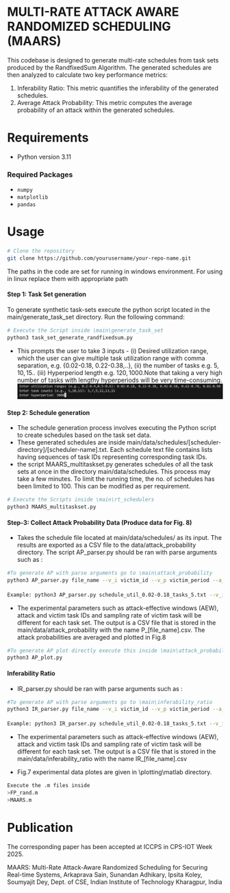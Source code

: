 # MULTI-RATE ATTACK AWARE RANDOMIZED SCHEDULING (MAARS)
This codebase is designed to generate multi-rate schedules from task sets produced by the RandfixedSum Algorithm. The generated schedules are then analyzed to calculate two key performance metrics:
1. Inferability Ratio: This metric quantifies the inferability of the generated schedules.
2. Average Attack Probability: This metric computes the average probability of an attack within the generated schedules.

# Requirements

- Python version 3.11

### Required Packages

- `numpy`
- `matplotlib`
- `pandas`
# Usage

```bash
# Clone the repository
git clone https://github.com/yourusername/your-repo-name.git
```
The paths in the code are set for running in windows environment. For using in linux replace them with appropriate path

#### Step 1: Task Set generation
To generate synthetic task-sets execute the python script located in the main/generate_task_set directory. Run the following command: 
```bash
# Execute the Script inside \main\generate_task_set
python3 task_set_generate_randfixedsum.py
```
* This prompts the user to take 3 inputs - (i) Desired utilization range, which the user can give multiple task utilization range with comma separation, e.g. {0.02-0.18, 0.22-0.38,..}, (ii) the number of tasks e.g. $5,10,15..$ (iii) Hyperperiod length e.g. $120, 1000$.Note that taking a very high number of tasks with lengthy hyperperiods will be very time-consuming. 
![alt text](pic_input.png)


#### Step 2: Schedule generation

* The schedule generation process involves executing the Python script to create schedules based on the task set data. 
* These generated schedules are inside main/data/schedules/[scheduler-directory]/[scheduler-name].txt. Each schedule text file contains lists having sequences of task IDs representing corresponding task IDs. 
* the script MAARS_multitaskset.py generates schedules of all the task sets at once in the directory main/data/schedules. This process may take a few minutes. To limit the running time, the no. of schedules has been limited to 100. This can be modified as per requirement.  

```bash
# Execute the Scripts inside \main\rt_schedulers
python3 MAARS_multitaskset.py
```

#### Step-3: Collect Attack Probability Data (Produce data for Fig. 8)

* Takes the schedule file located at main/data/schedules/ as its input. The results are exported as a CSV file to the data/attack_probability directory. The script AP_parser.py should be ran with parse arguments such as : 
```bash
#To generate AP with parse arguments go to \main\attack_probability  
python3 AP_parser.py file_name --v_i victim_id --v_p victim_period --a_i attacker_id

Example: python3 AP_parser.py schedule_util_0.02-0.18_tasks_5.txt --v_i 1 --v_p 20 --a_i 4
```
* The experimental parameters such as attack-effective windows (AEW), attack and victim task IDs and sampling rate of victim task will be different for each task set. The output is a CSV file that is stored in the main/data/attack_probability with the name P_[file_name].csv. The attack probabilities are averaged and plotted in Fig.8
```bash
#To generate AP plot directly execute this inside \main\attack_probability 
python3 AP_plot.py
```

#### Inferability Ratio

* IR_parser.py should be ran with parse arguments such as :

```bash
#To generate AP with parse arguments go to \main\inferability_ratio 
python3 IR_parser.py file_name --v_i victim_id --v_p victim_period --a_i attacker_id

Example: python3 IR_parser.py schedule_util_0.02-0.18_tasks_5.txt --v_i 1 --v_p 20 --a_i 4
```
* The experimental parameters such as attack-effective windows (AEW), attack and victim task IDs and sampling rate of victim task will be different for each task set. The output is a CSV file that is stored in the main/data/inferability_ratio with the name IR_[file_name].csv

* Fig.7 experimental data plotes are given in \plotting\matlab directory.

```bash
Execute the .m files inside
>FP_rand.m 
>MAARS.m
```


# Publication

The corresponding paper has been accepted at ICCPS in CPS-IOT Week 2025.

MAARS: Multi-Rate Attack-Aware Randomized Scheduling for Securing Real-time Systems, Arkaprava Sain, Sunandan Adhikary, Ipsita Koley, Soumyajit Dey, Dept. of CSE, Indian Institute of Technology Kharagpur, India

